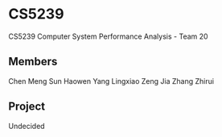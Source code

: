 # CS5239
CS5239 Computer System Performance Analysis - Team 20

## Members
Chen Meng
Sun Haowen
Yang Lingxiao
Zeng Jia
Zhang Zhirui

## Project 
Undecided

